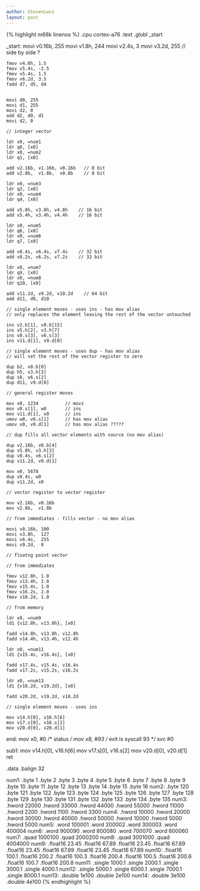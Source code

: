 ```yaml
---
author: StevenLwcz
layout: post
---
```


{% highlight m68k linenos %}
.cpu cortex-a76
.text
.globl _start

_start:
    movi v0.16b, 255
    movi v1.8h,  244
    movi v2.4s,  3
    movi v3.2d,  255 // side by side ?

    fmov v4.8h, 1.5
    fmov v5.4s, -2.5
    fmov v5.4s, 1.5
    fmov v6.2d, 3.5
    fadd d7, d5, d4


    movi d0, 255
    movi d1, 255
    movi d2, 0
    add d2, d0, d1
    movi d2, 0

    // integer vector

    ldr x0, =num1
    ldr q0, [x0]
    ldr x0, =num2
    ldr q1, [x0]

    add v2.16b, v1.16b, v0.16b   // 8 bit
    add v2.8b,  v1.8b,  v0.8b    // 8 bit

    ldr x0, =num3
    ldr q3, [x0]
    ldr x0, =num4
    ldr q4, [x0]

    add v5.8h, v3.8h, v4.8h    // 16 bit
    add v5.4h, v3.4h, v4.4h    // 16 bit

    ldr x0, =num5
    ldr q6, [x0]
    ldr x0, =num6
    ldr q7, [x0]

    add v8.4s, v6.4s, v7.4s    // 32 bit
    add v8.2s, v6.2s, v7.2s    // 32 bit

    ldr x0, =num7
    ldr q9, [x0]
    ldr x0, =num8
    ldr q10, [x0]

    add v11.2d, v9.2d, v10.2d    // 64 bit
    add d11, d9, d10

    // single element moves - uses ins - has mov alias
    // only replaces the element leaving the rest of the vector untouched

    ins v2.b[1], v0.b[15]
    ins v5.h[2], v3.h[7]
    ins v8.s[3], v6.s[3]
    ins v11.d[1], v9.d[0]

    // single element moves - uses dup - has mov alias
    // will set the rest of the vector register to zero

    dup b2, v0.b[0]
    dup h5, v3.h[3]
    dup s8, v6.s[2]
    dup d11, v9.d[0]

    // general register moves

    mov x0, 1234          // movz
    mov v8.s[1], w0       // ins
    mov v11.d[1], x0      // ins
    umov w0, v6.s[1]      // has mov alias
    umov x0, v9.d[1]      // has mov alias ?????

    // dup fills all vector elements with source (no mov alias)

    dup v2.16b, v0.b[4]
    dup v5.8h, v3.h[3]
    dup v8.4s, v6.s[2]
    dup v11.2d, v9.d[1]

    mov x0, 5678            
    dup v8.4s, w0
    dup v11.2d, x0

    // vector register to vector register

    mov v2.16b, v0.16b
    mov v2.8b,  v1.8b

    // from immediates - fills vector - no mov alias

    movi v0.16b, 100
    movi v3.8h,  127
    movi v6.4s,  255
    movi v9.2d,  0

    // floatng point vector

    // from immediates

    fmov v12.8h, 1.0
    fmov v13.4h, 2.0
    fmov v15.4s, 1.0
    fmov v16.2s, 2.0
    fmov v18.2d, 1.0

    // from memory

    ldr x0, =num9 
    ld1 {v12.8h, v13.8h}, [x0]

    fadd v14.8h, v13.8h, v12.8h
    fadd v14.4h, v13.4h, v12.4h

    ldr x0, =num11
    ld1 {v15.4s, v16.4s}, [x0]

    fadd v17.4s, v15.4s, v16.4s
    fadd v17.2s, v15.2s, v16.2s

    ldr x0, =num13
    ld1 {v18.2d, v19.2d}, [x0]

    fadd v20.2d, v19.2d, v18.2d

    // single element moves - uses ins

    mov v14.h[0], v16.h[6]
    mov v17.s[0], v16.s[2]
    mov v20.d[0], v20.d[1]

end:
    mov     x0, #0      /* status */
    mov     x8, #93     /* exit is syscall 93 */
    svc     #0          

sub1:
    mov v14.h[0], v16.h[6]
    mov v17.s[0], v16.s[2]
    mov v20.d[0], v20.d[1]
    ret


.data
    .balign 32

num1:
    .byte 1
    .byte 2
    .byte 3
    .byte 4
    .byte 5
    .byte 6
    .byte 7
    .byte 8
    .byte 9
    .byte 10
    .byte 11
    .byte 12
    .byte 13
    .byte 14
    .byte 15
    .byte 16
num2:
    .byte 120
    .byte 121
    .byte 122
    .byte 123
    .byte 124
    .byte 125
    .byte 126
    .byte 127
    .byte 128
    .byte 129
    .byte 130
    .byte 131
    .byte 132
    .byte 133
    .byte 134
    .byte 135
num3:
    .hword 22000
    .hword 33000
    .hword 44000
    .hword 55000
    .hword 11000
    .hword 2200
    .hword 1100
    .hword 3300
num4:
    .hword 10000
    .hword 20000
    .hword 30000
    .hword 40000
    .hword 50000
    .hword 10000
    .hword 5000
    .hword 5000
num5:
    .word 100001
    .word 200002
    .word 300003
    .word 400004
num6:
    .word 900090
    .word 800080
    .word 700070
    .word 600060
num7:
    .quad 1000100
    .quad 2000200
num8:
    .quad 3001000
    .quad 4004000
num9:
    .float16 23.45
    .float16 67.89
    .float16 23.45
    .float16 67.89
    .float16 23.45
    .float16 67.89
    .float16 23.45
    .float16 67.89
num10:
    .float16 100.1
    .float16 200.2
    .float16 100.3
    .float16 200.4
    .float16 100.5
    .float16 200.6
    .float16 100.7
    .float16 200.8
num11:
    .single 1000.1
    .single 2000.1
    .single 3000.1
    .single 4000.1
num12:
    .single 5000.1
    .single 6000.1
    .single 7000.1
    .single 8000.1
num13:
    .double 1e100
    .double 2e100
num14:
    .double 3e100
    .double 4e100
{% endhighlight %}
